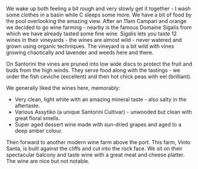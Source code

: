 We wake up both feeling a bit rough and very slowly get it together - I wash some clothes in a basin while C sleeps some more. We have a bit of food by the pool overlooking the amazing view. After an 11am Campari and orange we decided to go wine farming - nearby is the famous Domaine Sigalis from which we have already tasted some fine wine. Sigalis lets you taste 12 wines in their vineyards - the wines are almost wild - never watered and grown using organic techniques. The vineyard is a bit wild with vines growing chaotically and lavender and weeds here and there.

On Santorini the vines are pruned into low wide discs to protect the fruit and buds from the high winds. They serve food along with the tastings - we order the fish ceviche (excellent) and then hot chick peas with eel (brilliant).

We generally liked the wines here, memorably:
* Very clean, light white with an amazing mineral taste - also salty in the aftertaste.
* Various Assytiko (a unique Santorini Cultivar)  - unwooded but clean with great floral smells.
* Super aged dessert wine made with sun-dried grapes and aged to a deep amber colour.

Then forward to another modern wine farm above the port. This farm, Vinto Santa, is built against the cliffs and cut into the rock face. We sit on their spectacular balcony and taste wine with a great meat and cheese platter. The wine are nice but not notable.
